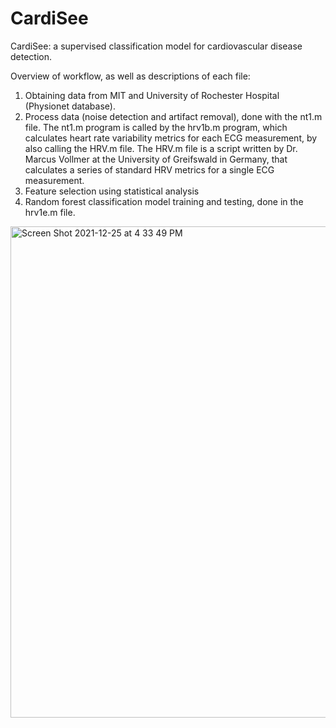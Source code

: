 # CardiSee
CardiSee: a supervised classification model for cardiovascular disease detection.

Overview of workflow, as well as descriptions of each file:

1) Obtaining data from MIT and University of Rochester Hospital (Physionet database). 
2) Process data (noise detection and artifact removal), done with the nt1.m file. The nt1.m program is called by the hrv1b.m program, which calculates heart rate variability metrics for each ECG measurement, by also calling the HRV.m file. The HRV.m file is a script written by Dr. Marcus Vollmer at the University of Greifswald in Germany, that calculates a series of standard HRV metrics for a single ECG measurement.
3) Feature selection using statistical analysis
4) Random forest classification model training and testing, done in the hrv1e.m file. 

<img width="786" alt="Screen Shot 2021-12-25 at 4 33 49 PM" src="https://user-images.githubusercontent.com/9027401/147396087-ef68bc7d-97fc-4506-8ced-83f464cf52df.png">

